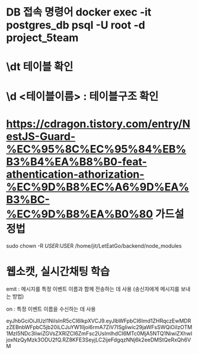 # DB 접속 명령어 docker exec -it postgres_db psql -U root -d project_5team
# \dt 테이블 확인 
# \d <테이블이름> : 테이블구조 확인 

# https://cdragon.tistory.com/entry/NestJS-Guard-%EC%95%8C%EC%95%84%EB%B3%B4%EA%B8%B0-feat-athentication-athorization-%EC%9D%B8%EC%A6%9D%EA%B3%BC-%EC%9D%B8%EA%B0%80 가드설정법

sudo chown -R $USER:$USER /home/jit/LetEatGo/backend/node_modules

# 웹소캣, 실시간채팅 학습
emit : 메시지를 특정 이벤트 이름과 함께 전송하는 데 사용 (송신자에게 메시지를 보내는 방법)

on : 특정 이벤트 이름을 수신하는 데 사용 

eyJhbGciOiJIUzI1NiIsInR5cCI6IkpXVCJ9.eyJlbWFpbCI6Imd1ZHRqczEwMDRzZEBnbWFpbC5jb20iLCJuYW1lIjoi6rmA7ZiV7ISgIiwic29jaWFsSWQiOiIzOTM1MzI5NDc3IiwiZGVsZXRlZCI6ZmFsc2UsImlhdCI6MTc0MjA5NTQ1NiwiZXhwIjoxNzQyMzk3ODU2fQ.RZ8KFE3SeyjLC2ijeFdgqzNNj6k2eeDMStQeRxQh6VM


